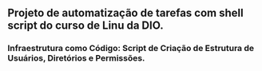 
 ## Projeto de automatização de tarefas com shell script do curso de Linu da DIO.

 ### Infraestrutura como Código: Script de Criação de Estrutura de Usuários, Diretórios e Permissões.
